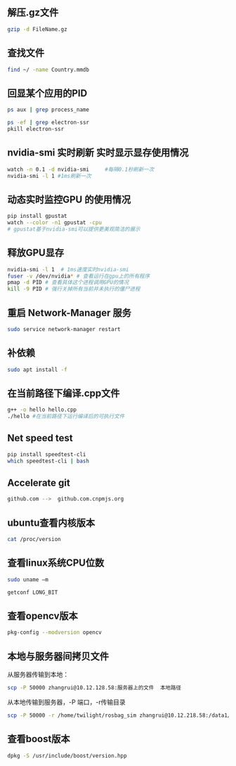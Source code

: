 ## 解压.gz文件
```bash
gzip -d FileName.gz
```
## 查找文件
```bash
find ~/ -name Country.mmdb
```
## 回显某个应用的PID
```bash
ps aux | grep process_name 
```
```bash
ps -ef | grep electron-ssr
pkill electron-ssr
```
## nvidia-smi 实时刷新 实时显示显存使用情况
```bash
watch -n 0.1 -d nvidia-smi     #每隔0.1秒刷新一次 
nvidia-smi -l 1 #1ms刷新一次
```
## 动态实时监控GPU 的使用情况
```bash
pip install gpustat
watch --color -n1 gpustat -cpu
# gpustat基于nvidia-smi可以提供更美观简洁的展示
```
## 释放GPU显存
```bash
nvidia-smi -l 1  # 1ms速度实时nvidia-smi
fuser -v /dev/nvidia* # 查看运行在gpu上的所有程序
pmap -d PID # 查看具体这个进程调用GPU的情况
kill -9 PID # 强行关掉所有当前并未执行的僵尸进程
```
## 重启 Network-Manager 服务
```bash
sudo service network-manager restart
```
## 补依赖
```bash
sudo apt install -f
```
## 在当前路径下编译.cpp文件
```bash
g++ -o hello hello.cpp
./hello #在当前路径下运行编译后的可执行文件
```
## Net speed test
```bash
pip install speedtest-cli
which speedtest-cli | bash 
```
## Accelerate git 
```bash
github.com -->  github.com.cnpmjs.org
```
## ubuntu查看内核版本
```bash
cat /proc/version
```
## 查看linux系统CPU位数
```bash
sudo uname —m
```
```bash
getconf LONG_BIT
```
## 查看opencv版本
```bash
pkg-config --modversion opencv
```


## 本地与服务器间拷贝文件 

从服务器传输到本地： 
```bash
scp -P 50000 zhangrui@10.12.128.58:服务器上的文件  本地路径 
```
 
从本地传输到服务器，-P 端口，-r传输目录 
```bash
scp -P 50000 -r /home/twilight/rosbag_sim zhangrui@10.12.218.58:/data1/zhangrui 
```
## 查看boost版本
```bash
dpkg -S /usr/include/boost/version.hpp
```
